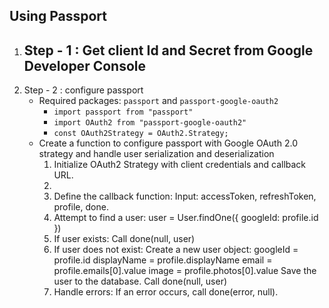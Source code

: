 ## Using Passport
1. Step - 1 : Get client Id and Secret from Google Developer Console
	- 
2. Step - 2 : configure passport
	- Required packages: `passport` and `passport-google-oauth2`
		- `import passport from "passport"`
		- `import OAuth2 from "passport-google-oauth2"`
		- `const OAuth2Strategy = OAuth2.Strategy;`
	- Create a function to configure passport with Google OAuth 2.0 strategy and handle user serialization and deserialization
		1. Initialize OAuth2 Strategy with client credentials and callback URL.
		2. 
		3. Define the callback function:
	    Input: accessToken, refreshToken, profile, done.
		3. Attempt to find a user:
		    user = User.findOne({ googleId: profile.id })
		4. If user exists:
		    Call done(null, user)
		5. If user does not exist:
		    Create a new user object:
		        googleId = profile.id
		        displayName = profile.displayName
		        email = profile.emails[0].value
		        image = profile.photos[0].value
		    Save the user to the database.
		    Call done(null, user)
		6. Handle errors:
		    If an error occurs, call done(error, null).
